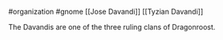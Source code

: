 #organization #gnome [[Jose Davandi]] [[Tyzian Davandi]]

The Davandis are one of the three ruling clans of Dragonroost.